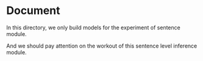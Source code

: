 # Document

In this directory, we only build models for the experiment of sentence module.

And we should pay attention on the workout of this sentence level inference module.
